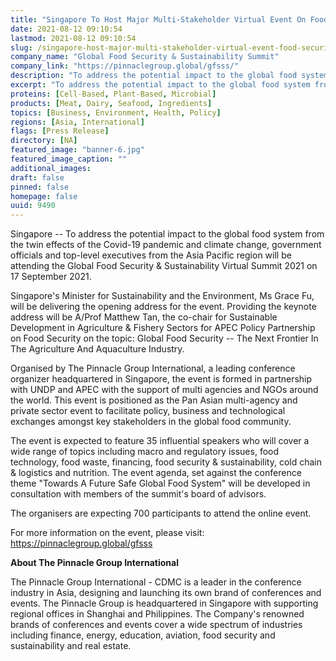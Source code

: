 ```yaml
---
title: "Singapore To Host Major Multi-Stakeholder Virtual Event On Food Security & Sustainability In Partnership With UNDP & APEC"
date: 2021-08-12 09:10:54
lastmod: 2021-08-12 09:10:54
slug: /singapore-host-major-multi-stakeholder-virtual-event-food-security-sustainability
company_name: "Global Food Security & Sustainability Summit"
company_link: "https://pinnaclegroup.global/gfsss/"
description: "To address the potential impact to the global food system from the twin effects of the Covid-19 pandemic and climate change, government officials and top-level executives from the Asia Pacific region will be attending the Global Food Security & Sustainability Virtual Summit 2021 on 17 September 2021."
excerpt: "To address the potential impact to the global food system from the twin effects of the Covid-19 pandemic and climate change, government officials and top-level executives from the Asia Pacific region will be attending the Global Food Security & Sustainability Virtual Summit 2021 on 17 September 2021."
proteins: [Cell-Based, Plant-Based, Microbial]
products: [Meat, Dairy, Seafood, Ingredients]
topics: [Business, Environment, Health, Policy]
regions: [Asia, International]
flags: [Press Release]
directory: [NA]
featured_image: "banner-6.jpg"
featured_image_caption: ""
additional_images:
draft: false
pinned: false
homepage: false
uuid: 9490
---
```

Singapore -- To address the potential impact to the global food system
from the twin effects of the Covid-19 pandemic and climate change,
government officials and top-level executives from the Asia Pacific
region will be attending the Global Food Security & Sustainability
Virtual Summit 2021 on 17 September 2021.

Singapore's Minister for Sustainability and the Environment, Ms Grace
Fu, will be delivering the opening address for the event. Providing the
keynote address will be A/Prof Matthew Tan, the co-chair for Sustainable
Development in Agriculture & Fishery Sectors for APEC Policy Partnership
on Food Security on the topic: Global Food Security -- The Next Frontier
In The Agriculture And Aquaculture Industry.

Organised by The Pinnacle Group International, a leading conference
organizer headquartered in Singapore, the event is formed in partnership
with UNDP and APEC with the support of multi agencies and NGOs around
the world. This event is positioned as the Pan Asian multi-agency and
private sector event to facilitate policy, business and technological
exchanges amongst key stakeholders in the global food community.

The event is expected to feature 35 influential speakers who will cover
a wide range of topics including macro and regulatory issues, food
technology, food waste, financing, food security & sustainability, cold
chain & logistics and nutrition. The event agenda, set against the
conference theme "Towards A Future Safe Global Food System" will be
developed in consultation with members of the summit's board of
advisors.

The organisers are expecting 700 participants to attend the online
event.

For more information on the event, please visit:
<https://pinnaclegroup.global/gfsss>

**About The Pinnacle Group International**

The Pinnacle Group International - CDMC is a leader in the conference
industry in Asia, designing and launching its own brand of conferences
and events. The Pinnacle Group is headquartered in Singapore with
supporting regional offices in Shanghai and Philippines. The Company's
renowned brands of conferences and events cover a wide spectrum of
industries including finance, energy, education, aviation, food security
and sustainability and real estate.
